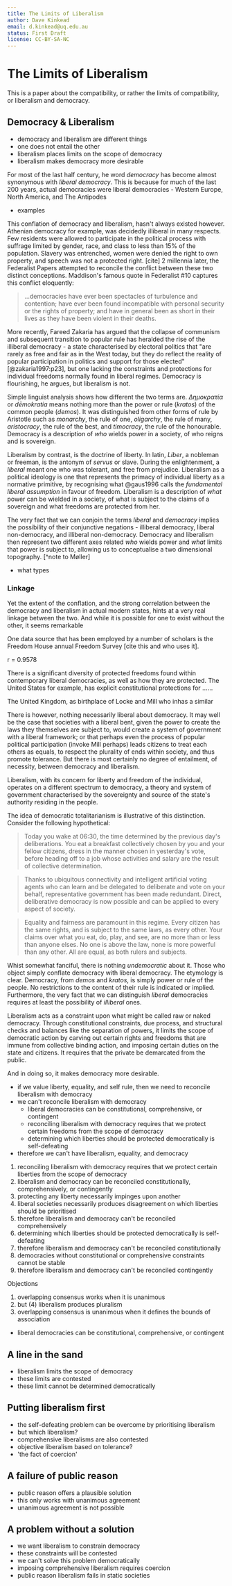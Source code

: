 ```yaml
---
title: The Limits of Liberalism
author: Dave Kinkead
email: d.kinkead@uq.edu.au
status: First Draft
license: CC-BY-SA-NC
---
```


# The Limits of Liberalism

This is a paper about the compatibility, or rather the limits of compatibility, or liberalism and democracy.


## Democracy & Liberalism

- democracy and liberalism are different things
- one does not entail the other
- liberalism places limits on the scope of democracy
- liberalism makes democracy more desirable

For most of the last half century, he word _democracy_ has become almost synonymous with _liberal democracy_.  This is because for much of the last 200 years, actual democracies were liberal democracies - Western Europe, North America, and The Antipodes

- examples

This conflation of democracy and liberalism, hasn't always existed however.  Athenian democracy for example, was decidedly illiberal in many respects.  Few residents were allowed to participate in the political process with suffrage limited by gender, race, and class to less than 15% of the population.  Slavery was entrenched, women were denied the right to own property, and speech was not a protected right. [cite]  2 millennia later, the Federalist Papers attempted to reconcile the conflict between these two distinct conceptions.  Maddison's famous quote in Federalist #10 captures this conflict eloquently:

> ...democracies have ever been spectacles of turbulence and contention; have ever been found incompatible with personal security or the rights of property; and have in general been as short in their lives as they have been violent in their deaths.

More recently, Fareed Zakaria has argued that the collapse of communism and subsequent transition to popular rule has heralded the rise of the illiberal democracy - a state characterised by electoral politics that "are rarely as free and fair as in the West today, but they do reflect the reality of popular participation in politics and support for those elected" [@zakaria1997:p23], but one lacking the constraints and protections for individual freedoms normally found in liberal regimes. Democracy is flourishing, he argues, but liberalism is not.

Simple linguist analysis shows how different the two terms are.  _Δημοκρατία_ or _dēmokratia_ means nothing more than the power or rule (_kratos_) of the common people (_demos_).  It was distinguished from other forms of rule by Aristotle such as _monarchy_, the rule of one, _oligarchy_, the rule of many, _aristocracy_, the rule of the best, and _timocracy_, the rule of the honourable.  Democracy is a description of _who_ wields power in a society, of who reigns and is sovereign.

Liberalism by contrast, is the doctrine of liberty.  In latin, _Liber_, a nobleman or freeman, is the antonym of _servus_ or slave. During the enlightenment, a _liberal_ meant one who was tolerant, and free from prejudice.  Liberalism as a political ideology is one that represents the primacy of individual liberty as a normative primitive, by recognising what @gaus1996 calls the _fundamental liberal assumption_ in favour of freedom.  Liberalism is a description of _what_ power can be wielded in a society, of what is subject to the claims of a sovereign and what freedoms are protected from her.

The very fact that we can conjoin the terms _liberal_ and _democracy_ implies the possibility of their conjunctive negations - illiberal democracy, liberal non-democracy, and illiberal non-democracy.  Democracy and liberalism then represent two different axes related _who_ wields power and _what_ limits that power is subject to, allowing us to conceptualise a two dimensional topography. [^note to Møller]

- what types

### Linkage

Yet the extent of the conflation, and the strong correlation between the democracy and liberalism in actual modern states, hints at a very real linkage between the two.  And while it is possible for one to exist without the other, it seems remarkable 

One data source that has been employed by a number of scholars is the Freedom House annual Freedom Survey [cite this and who uses it].

r = 0.9578

There is a significant diversity of protected freedoms found within contemporary liberal democracies, as well as how they are protected.  The United States for example, has explicit constitutional protections for ......

The United Kingdom, as birthplace of Locke and Mill who inhas a similar 



There is however, nothing necessarily liberal about democracy.  It may well be the case that societies with a liberal bent, given the power to create the laws they themselves are subject to, would create a system of government with a liberal framework; or that perhaps even the process of popular political participation (invoke Mill perhaps) leads citizens to treat each others as equals, to respect the plurality of ends within society, and thus promote tolerance.  But there is most certainly no degree of entailment, of necessity, between democracy and liberalism.

Liberalism, with its concern for liberty and freedom of the individual, operates on a different spectrum to democracy, a theory and system of government characterised by the sovereignty and source of the state's authority residing in the people.

The idea of democratic totalitarianism is illustrative of this distinction.  Consider the following hypothetical:

> Today you wake at 06:30, the time determined by the previous day's deliberations.  You eat a breakfast collectively chosen by you and your fellow citizens, dress in the manner chosen in yesterday's vote, before heading off to a job whose activities and salary are the result of collective determination.  

> Thanks to ubiquitous connectivity and intelligent artificial voting agents who can learn and be delegated to deliberate and vote on your behalf, representative government has been made redundant.  Direct, deliberative democracy is now possible and can be applied to every aspect of society.

> Equality and fairness are paramount in this regime.  Every citizen has the same rights, and is subject to the same laws, as every other.  Your claims over what you eat, do, play, and see, are no more than or less than anyone elses.  No one is above the law, none is more powerful than any other.  All are equal, as both rulers and subjects.

Whist somewhat fanciful, there is nothing _undemocratic_ about it.  Those who object simply conflate democracy with liberal democracy.  The etymology is clear. Democracy, from _demos_ and _kratos_, is simply power or rule of the people.  No restrictions to the content of their rule is indicated or implied.  Furthermore, the very fact that we can distinguish _liberal_ democracies requires at least the possibility of _illiberal_ ones.

Liberalism acts as a constraint upon what might be called raw or naked democracy.  Through constitutional constraints, due process, and structural checks and balances like the separation of powers, it limits the scope of democratic action by carving out certain rights and freedoms that are immune from collective binding action, and imposing certain duties on the state and citizens.  It requires that the private be demarcated from the public.

And in doing so, it makes democracy more desirable.

- if we value liberty, equality, and self rule, then we need to reconcile liberalism with democracy
- we can't reconcile liberalism with democracy
  - liberal democracies can be constitutional, comprehensive, or contingent
  - reconciling liberalism with democracy requires that we protect certain freedoms from the scope of democracy
  - determining which liberties should be protected democratically is self-defeating
- therefore we can't have liberalism, equality, and democracy

1. reconciling liberalism with democracy requires that we protect certain liberties from the scope of democracy 
2. liberalism and democracy can be reconciled constitutionally, comprehensively, or contingently
3. protecting any liberty necessarily impinges upon another
4. liberal societies necessarily produces disagreement on which liberties should be prioritised
7. therefore liberalism and democracy can't be reconciled comprehensively
5. determining which liberties should be protected democratically is self-defeating
6. therefore liberalism and democracy can't be reconciled constitutionally
8. democracies without constitutional or comprehensive constraints cannot be stable
9. therefore liberalism and democracy can't be reconciled contingently

Objections

1. overlapping consensus works when it is unanimous
2. but (4) liberalism produces pluralism
3. overlapping consensus is unanimous when it defines the bounds of association

- liberal democracies can be constitutional, comprehensive, or contingent

## A line in the sand

- liberalism limits the scope of democracy
- these limits are contested
- these limit cannot be determined democratically


## Putting liberalism first

- the self-defeating problem can be overcome by prioritising liberalism
- but which liberalism?
- comprehensive liberalisms are also contested
- objective liberalism based on tolerance?
- 'the fact of coercion' 


## A failure of public reason

- public reason offers a plausible solution
- this only works with unanimous agreement
- unanimous agreement is not possible


## A problem without a solution

- we want liberalism to constrain democracy
- these constraints will be contested
- we can't solve this problem democratically
- imposing comprehensive liberalism requires coercion
- public reason liberalism fails in static societies

